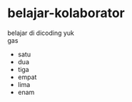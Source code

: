 # belajar-kolaborator

belajar di dicoding
yuk<br>
gas<ber>
- satu
- dua
- tiga
- empat
- lima
- enam
  
